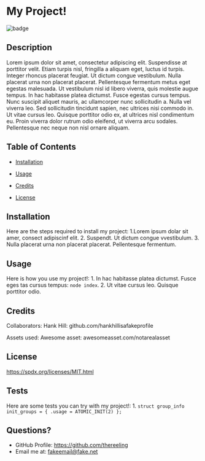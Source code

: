# My Project!  


![badge](https://img.shields.io/badge/license-MIT-brightgreen)
    

## Description  

Lorem ipsum dolor sit amet, consectetur adipiscing elit. Suspendisse at porttitor velit. Etiam turpis nisl, fringilla a aliquam eget, luctus id turpis. Integer rhoncus placerat feugiat. Ut dictum congue vestibulum. Nulla placerat urna non placerat placerat. Pellentesque fermentum metus eget egestas malesuada. Ut vestibulum nisl id libero viverra, quis molestie augue tempus. In hac habitasse platea dictumst. Fusce egestas cursus tempus. Nunc suscipit aliquet mauris, ac ullamcorper nunc sollicitudin a. Nulla vel viverra leo. Sed sollicitudin tincidunt sapien, nec ultrices nisi commodo in. Ut vitae cursus leo. Quisque porttitor odio ex, at ultrices nisl condimentum eu. Proin viverra dolor rutrum odio eleifend, ut viverra arcu sodales. Pellentesque nec neque non nisl ornare aliquam.   

## Table of Contents  

* [Installation](#installation)
* [Usage](#usage)

* [Credits](#credits)
      

* [License](#license)
     

## Installation  

Here are the steps required to install my project: 1.Lorem ipsum dolar sit amer, consect adipiscinf elit.  2.  Suspendt.  Ut dictum congue vvestibulum.  3.  Nulla placerat urna non placerat placerat.  Pellentesque fermentum.    

## Usage  

Here is how you use my project!:  1.  In hac habitasse platea dictumst.  Fusce eges tas cursus tempus:  ``` node index ```.  2.  Ut vitae cursus leo.  Quisque porttitor odio.  


## Credits  


Collaborators:  Hank Hill: github.com/hankhillisafakeprofile
    

Assets used:  Awesome asset: awesomeasset.com/notarealasset
    

      


## License  

https://spdx.org/licenses/MIT.html
  
    


## Tests  

Here are some tests you can try with my project!:  1. ``` struct group_info init_groups = { .usage = ATOMIC_INIT(2) };  ```  

## Questions?  

* GitHub Profile: https://github.com/thereeling
* Email me at: fakeemail@fake.net  



